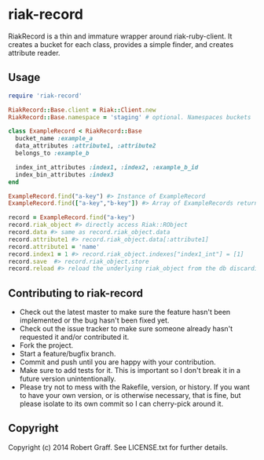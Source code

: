 # riak-record

RiakRecord is a thin and immature wrapper around riak-ruby-client. It creates a bucket for
each class, provides a simple finder, and creates attribute reader.

## Usage

```ruby
require 'riak-record'

RiakRecord::Base.client = Riak::Client.new
RiakRecord::Base.namespace = 'staging' # optional. Namespaces buckets

class ExampleRecord < RiakRecord::Base
  bucket_name :example_a
  data_attributes :attribute1, :attribute2
  belongs_to :example_b

  index_int_attributes :index1, :index2, :example_b_id
  index_bin_attributes :index3
end

ExampleRecord.find("a-key") #> Instance of ExampleRecord
ExampleRecord.find(["a-key","b-key"]) #> Array of ExampleRecords returned

record = ExampleRecord.find("a-key")
record.riak_object #> directly access Riak::RObject
record.data #> same as record.riak_object.data
record.attribute1 #> record.riak_object.data[:attribute1]
record.attribute1 = 'name'
record.index1 = 1 #> record.riak_object.indexes["index1_int"] = [1]
record.save  #> record.riak_object.store
record.reload #> reload the underlying riak_object from the db discarding changes
```



## Contributing to riak-record

* Check out the latest master to make sure the feature hasn't been implemented or the bug hasn't been fixed yet.
* Check out the issue tracker to make sure someone already hasn't requested it and/or contributed it.
* Fork the project.
* Start a feature/bugfix branch.
* Commit and push until you are happy with your contribution.
* Make sure to add tests for it. This is important so I don't break it in a future version unintentionally.
* Please try not to mess with the Rakefile, version, or history. If you want to have your own version, or is otherwise necessary, that is fine, but please isolate to its own commit so I can cherry-pick around it.

## Copyright

Copyright (c) 2014 Robert Graff. See LICENSE.txt for
further details.
